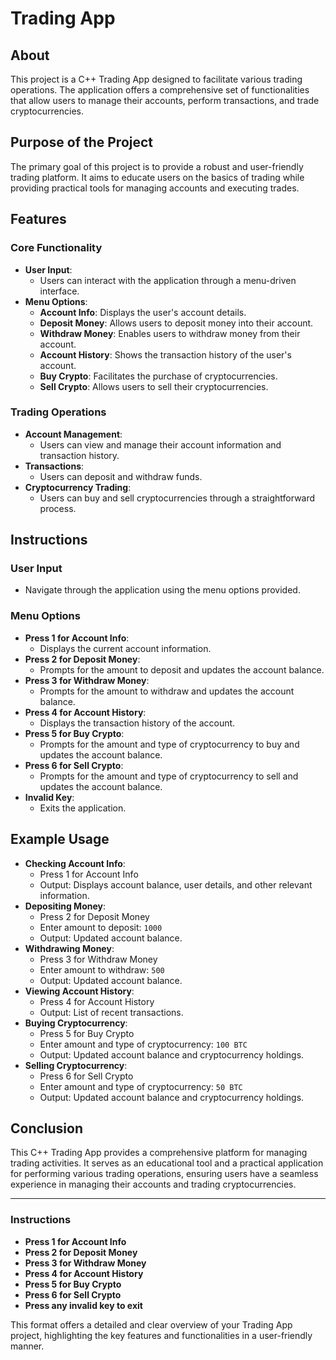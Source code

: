 # Trading App

## About
This project is a C++ Trading App designed to facilitate various trading operations. The application offers a comprehensive set of functionalities that allow users to manage their accounts, perform transactions, and trade cryptocurrencies.

## Purpose of the Project
The primary goal of this project is to provide a robust and user-friendly trading platform. It aims to educate users on the basics of trading while providing practical tools for managing accounts and executing trades.

## Features
### Core Functionality
- **User Input**:
  - Users can interact with the application through a menu-driven interface.
- **Menu Options**:
  - **Account Info**: Displays the user's account details.
  - **Deposit Money**: Allows users to deposit money into their account.
  - **Withdraw Money**: Enables users to withdraw money from their account.
  - **Account History**: Shows the transaction history of the user's account.
  - **Buy Crypto**: Facilitates the purchase of cryptocurrencies.
  - **Sell Crypto**: Allows users to sell their cryptocurrencies.

### Trading Operations
- **Account Management**:
  - Users can view and manage their account information and transaction history.
- **Transactions**:
  - Users can deposit and withdraw funds.
- **Cryptocurrency Trading**:
  - Users can buy and sell cryptocurrencies through a straightforward process.

## Instructions
### User Input
- Navigate through the application using the menu options provided.

### Menu Options
- **Press 1 for Account Info**:
  - Displays the current account information.
- **Press 2 for Deposit Money**:
  - Prompts for the amount to deposit and updates the account balance.
- **Press 3 for Withdraw Money**:
  - Prompts for the amount to withdraw and updates the account balance.
- **Press 4 for Account History**:
  - Displays the transaction history of the account.
- **Press 5 for Buy Crypto**:
  - Prompts for the amount and type of cryptocurrency to buy and updates the account balance.
- **Press 6 for Sell Crypto**:
  - Prompts for the amount and type of cryptocurrency to sell and updates the account balance.
- **Invalid Key**:
  - Exits the application.

## Example Usage
- **Checking Account Info**:
  - Press 1 for Account Info
  - Output: Displays account balance, user details, and other relevant information.
- **Depositing Money**:
  - Press 2 for Deposit Money
  - Enter amount to deposit: `1000`
  - Output: Updated account balance.
- **Withdrawing Money**:
  - Press 3 for Withdraw Money
  - Enter amount to withdraw: `500`
  - Output: Updated account balance.
- **Viewing Account History**:
  - Press 4 for Account History
  - Output: List of recent transactions.
- **Buying Cryptocurrency**:
  - Press 5 for Buy Crypto
  - Enter amount and type of cryptocurrency: `100 BTC`
  - Output: Updated account balance and cryptocurrency holdings.
- **Selling Cryptocurrency**:
  - Press 6 for Sell Crypto
  - Enter amount and type of cryptocurrency: `50 BTC`
  - Output: Updated account balance and cryptocurrency holdings.

## Conclusion
This C++ Trading App provides a comprehensive platform for managing trading activities. It serves as an educational tool and a practical application for performing various trading operations, ensuring users have a seamless experience in managing their accounts and trading cryptocurrencies.

---

### Instructions
- **Press 1 for Account Info**
- **Press 2 for Deposit Money**
- **Press 3 for Withdraw Money**
- **Press 4 for Account History**
- **Press 5 for Buy Crypto**
- **Press 6 for Sell Crypto**
- **Press any invalid key to exit**

This format offers a detailed and clear overview of your Trading App project, highlighting the key features and functionalities in a user-friendly manner.
